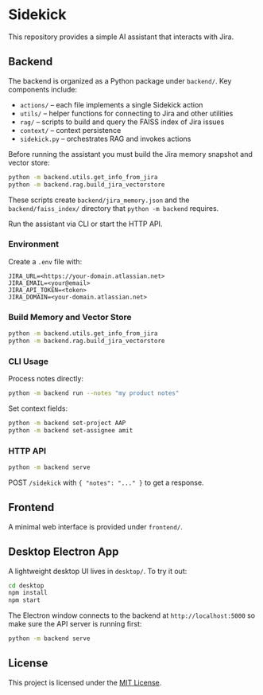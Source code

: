 # Sidekick

This repository provides a simple AI assistant that interacts with Jira.

## Backend

The backend is organized as a Python package under `backend/`. Key components include:

- `actions/` – each file implements a single Sidekick action
- `utils/` – helper functions for connecting to Jira and other utilities
- `rag/` – scripts to build and query the FAISS index of Jira issues
- `context/` – context persistence
- `sidekick.py` – orchestrates RAG and invokes actions



Before running the assistant you must build the Jira memory snapshot and vector store:

```bash
python -m backend.utils.get_info_from_jira
python -m backend.rag.build_jira_vectorstore
```

These scripts create `backend/jira_memory.json` and the `backend/faiss_index/` directory that `python -m backend` requires.


Run the assistant via CLI or start the HTTP API.

### Environment

Create a `.env` file with:

```
JIRA_URL=<https://your-domain.atlassian.net>
JIRA_EMAIL=<your@email>
JIRA_API_TOKEN=<token>
JIRA_DOMAIN=<your-domain.atlassian.net>
```

### Build Memory and Vector Store

```bash
python -m backend.utils.get_info_from_jira
python -m backend.rag.build_jira_vectorstore
```

### CLI Usage

Process notes directly:

```bash
python -m backend run --notes "my product notes"
```

Set context fields:

```bash
python -m backend set-project AAP
python -m backend set-assignee amit
```

### HTTP API

```bash
python -m backend serve
```

POST `/sidekick` with `{ "notes": "..." }` to get a response.

## Frontend

A minimal web interface is provided under `frontend/`.

## Desktop Electron App

A lightweight desktop UI lives in `desktop/`.
To try it out:

```bash
cd desktop
npm install
npm start
```

The Electron window connects to the backend at `http://localhost:5000` so make
sure the API server is running first:

```bash
python -m backend serve
```

## License

This project is licensed under the [MIT License](LICENSE).
